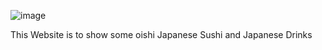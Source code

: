 ![image](https://github.com/CokdePutra/Kini-Chan-Sushi/assets/106641045/5aca7694-0f5f-4970-91dd-5845c8b2e646)

This Website is to show some oishi Japanese Sushi and Japanese Drinks
